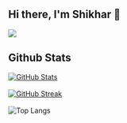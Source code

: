 ## Hi there, I'm Shikhar 👋
![](https://komarev.com/ghpvc/?username=JakhmolaShikhar&count_private=true)

<!--
**JakhmolaShikhar/JakhmolaShikhar** is a ✨ _special_ ✨ repository because its `README.md` (this file) appears on your GitHub profile.

Here are some ideas to get you started:

- 🔭 I’m currently working on ...
- 🌱 I’m currently learning ...
- 👯 I’m looking to collaborate on ...
- 🤔 I’m looking for help with ...
- 💬 Ask me about ...
- 📫 How to reach me: ...
- 😄 Pronouns: ...
- ⚡ Fun fact: ...
-->

## Github Stats
[![GitHub Stats](https://github-readme-stats.vercel.app/api?username=JakhmolaShikhar&include_all_commits=true&count_private=true&show_icons=true&include_all_commits=false&theme=dark)](https://github.com/JakhmolaShikhar/github-readme-stats) <br>
<br>
[![GitHub Streak](https://github-readme-streak-stats.herokuapp.com?user=JakhmolaShikhar&theme=dark&count_private=true)](https://git.io/streak-stats) <br>
<br>
![Top Langs](https://github-readme-stats.vercel.app/api/top-langs/?username=JakhmolaShikhar&layout=compact&theme=dark)


